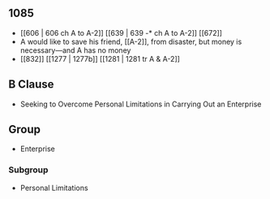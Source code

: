 ## 1085
- [[606 | 606 ch A to A-2]] [[639 | 639 -* ch A to A-2]] [[672]] 
- A would like to save his friend, [[A-2]], from disaster, but money is necessary—and A has no money
- [[832]] [[1277 | 1277b]] [[1281 | 1281 tr A &amp; A-2]] 

## B Clause
- Seeking to Overcome Personal Limitations in Carrying Out an Enterprise

## Group
- Enterprise

### Subgroup
- Personal Limitations

